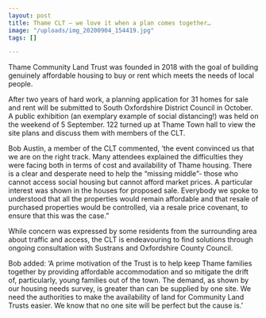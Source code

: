 ```yaml
---
layout: post
title: Thame CLT – we love it when a plan comes together…
image: "/uploads/img_20200904_154419.jpg"
tags: []

---
```

Thame Community Land Trust was founded in 2018 with the goal of building genuinely affordable housing to buy or rent which meets the needs of local people.

After two years of hard work, a planning application for 31 homes for sale and rent will be submitted to South Oxfordshire District Council in October. A public exhibition (an exemplary example of social distancing!) was held on the weekend of 5 September. 122 turned up at Thame Town hall to view the site plans and discuss them with members of the CLT.

Bob Austin, a member of the CLT commented, ‘the event convinced us that we are on the right track. Many attendees explained the difficulties they were facing both in terms of cost and availability of Thame housing. There is a clear and desperate need to help the “missing middle”- those who cannot access social housing but cannot afford market prices. A particular interest was shown in the houses for proposed sale. Everybody we spoke to understood that all the properties would remain affordable and that resale of purchased properties would be controlled, via a resale price covenant, to ensure that this was the case.”

While concern was expressed by some residents from the surrounding area about traffic and access, the CLT is endeavouring to find solutions through ongoing consultation with Sustrans and Oxfordshire County Council.

Bob added: ‘A prime motivation of the Trust is to help keep Thame families together by providing affordable accommodation and so mitigate the drift of, particularly, young families out of the town. The demand, as shown by our housing needs survey, is greater than can be supplied by one site. We need the authorities to make the availability of land for Community Land Trusts easier. We know that no one site will be perfect but the cause is.’